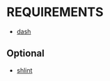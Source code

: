 # REQUIREMENTS

* [dash](http://www.in-ulm.de/~mascheck/various/ash/)

## Optional

* [shlint](https://github.com/duggan/shlint)
